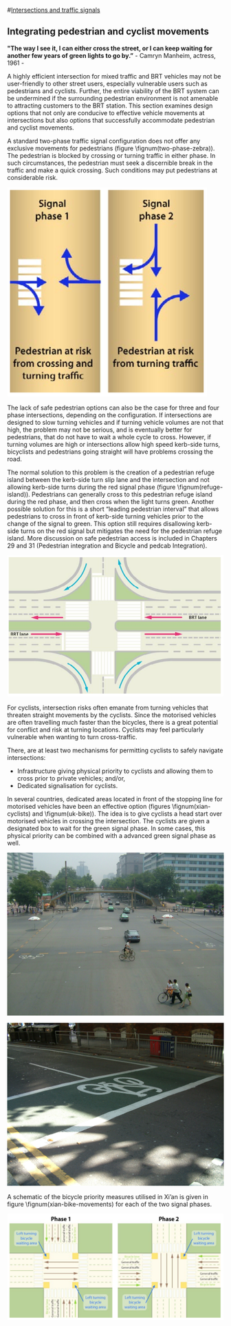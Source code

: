 #[Intersections and traffic signals](toc.md#toc)

## Integrating pedestrian and cyclist movements

**"The way I see it, I can either cross the street, or I can keep waiting for another few years of green lights to go by.”** - Camryn Manheim, actress, 1961 -

A highly efficient intersection for mixed traffic and BRT vehicles may not be user-friendly to other street users, especially vulnerable users such as pedestrians and cyclists.  Further, the entire viability of the BRT system can be undermined if the surrounding pedestrian environment is not amenable to attracting customers to the BRT station.  This section examines design options that not only are conducive to effective vehicle movements at intersections but also options that successfully accommodate pedestrian and cyclist movements.

A standard two-phase traffic signal configuration does not offer any exclusive movements for pedestrians (figure \fignum(two-phase-zebra)). The pedestrian is blocked by crossing or turning traffic in either phase. In such circumstances, the pedestrian must seek a discernible break in the traffic and make a quick crossing. Such conditions may put pedestrians at considerable risk.

![two-phase-zebra](img/two-phase-zebra-3ed9.21.png "In a standard two-phase traffic signal, pedestrians are potentially at risk during both phases.")

The lack of safe pedestrian options can also be the case for three and four phase intersections, depending on the configuration. If intersections are designed to slow turning vehicles and if turning vehicle volumes are not that high, the problem may not be serious, and is eventually better for pedestrians, that do not have to wait a whole cycle to cross.  However, if turning volumes are high or intersections allow high speed kerb-side turns, bicyclists and pedestrians going straight will have problems crossing the road.

The normal solution to this problem is the creation of a pedestrian refuge island between the kerb-side turn slip lane and the intersection and not allowing kerb-side turns during the red signal phase (figure \fignum(refuge-island)).  Pedestrians can generally cross to this pedestrian refuge island during the red phase, and then cross when the light turns green. Another possible solution for this is a short “leading pedestrian interval” that allows pedestrians to cross in front of kerb-side turning vehicles prior to the change of the signal to green.  This option still requires disallowing kerb-side turns on the red signal but mitigates the need for the pedestrian refuge island.  More discussion on safe pedestrian access is included in Chapters 29 and 31 (Pedestrian integration and Bicycle and pedcab Integration).

![refuge-island](img/refuge-island-3ed9.22.png "The introduction of a pedestrian island between the kerb-side-turn lane and the crossing can significantly help pedestrians safely cross within the standard two-phase traffic signal.") 

For cyclists, intersection risks often emanate from turning vehicles that threaten straight movements by the cyclists.  Since the motorised vehicles are often travelling much faster than the bicycles, there is a great potential for conflict and risk at turning locations.  Cyclists may feel particularly vulnerable when wanting to turn cross-traffic.  

There, are at least two mechanisms for permitting cyclists to safely navigate intersections:

- Infrastructure giving physical priority to cyclists and allowing them to cross prior to private vehicles; and/or,
- Dedicated signalisation for cyclists.

In several countries, dedicated areas located in front of the stopping line for motorised vehicles have been an effective option (figures \fignum(xian-cyclists) and \fignum(uk-bike)). The idea is to give cyclists a head start over motorised vehicles in crossing the intersection.  The cyclists are given a designated box to wait for the green signal phase. In some cases, this physical priority can be combined with a advanced green signal phase as well.

![xian-cyclists](img/xian-bike.jpg "In Chinese cities such as Xi’an (upper left photo) cyclists are given designated waiting areas from which they have priority access to crossing the street. Photo by Karl Fjellstrom.")

![uk-bike](img/uk-bike.jpg "In the UK (lower photo), a priority bicycle stopping area is placed ahead of the stopping line for motorised vehicles. Photo by Lloyd Wright.")

A schematic of the bicycle priority measures utilised in Xi’an is given in figure \fignum(xian-bike-movements) for each of the two signal phases.

![xian-bike-movements](img/xian-bike-move-3ed9.25.png "Schematic of the dedicated waiting area utilised for bicycles wishing to make cross-traffic turns in Xi’an.")

